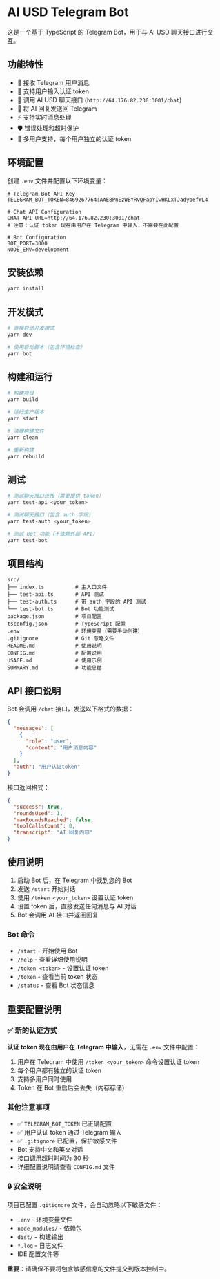 # AI USD Telegram Bot

这是一个基于 TypeScript 的 Telegram Bot，用于与 AI USD 聊天接口进行交互。

## 功能特性

- 🤖 接收 Telegram 用户消息
- 🔑 支持用户输入认证 token
- 🔗 调用 AI USD 聊天接口 (`http://64.176.82.230:3001/chat`)
- 📱 将 AI 回复发送回 Telegram
- ⚡ 支持实时消息处理
- 🛡️ 错误处理和超时保护
- 👥 多用户支持，每个用户独立的认证 token

## 环境配置

创建 `.env` 文件并配置以下环境变量：

```env
# Telegram Bot API Key
TELEGRAM_BOT_TOKEN=8469267764:AAE8PnEzWBYRvQFapYIwHKLxTJadybefWL4

# Chat API Configuration
CHAT_API_URL=http://64.176.82.230:3001/chat
# 注意：认证 token 现在由用户在 Telegram 中输入，不需要在此配置

# Bot Configuration
BOT_PORT=3000
NODE_ENV=development
```

## 安装依赖

```bash
yarn install
```

## 开发模式

```bash
# 直接启动开发模式
yarn dev

# 使用启动脚本（包含环境检查）
yarn bot
```

## 构建和运行

```bash
# 构建项目
yarn build

# 运行生产版本
yarn start

# 清理构建文件
yarn clean

# 重新构建
yarn rebuild
```

## 测试

```bash
# 测试聊天接口连接（需要提供 token）
yarn test-api <your_token>

# 测试聊天接口（包含 auth 字段）
yarn test-auth <your_token>

# 测试 Bot 功能（不依赖外部 API）
yarn test-bot
```

## 项目结构

```
src/
├── index.ts          # 主入口文件
├── test-api.ts       # API 测试
├── test-auth.ts      # 带 auth 字段的 API 测试
└── test-bot.ts       # Bot 功能测试
package.json          # 项目配置
tsconfig.json         # TypeScript 配置
.env                  # 环境变量（需要手动创建）
.gitignore            # Git 忽略文件
README.md             # 使用说明
CONFIG.md             # 配置说明
USAGE.md              # 使用示例
SUMMARY.md            # 功能总结
```

## API 接口说明

Bot 会调用 `/chat` 接口，发送以下格式的数据：

```json
{
  "messages": [
    {
      "role": "user",
      "content": "用户消息内容"
    }
  ],
  "auth": "用户认证token"
}
```

接口返回格式：

```json
{
  "success": true,
  "roundsUsed": 1,
  "maxRoundsReached": false,
  "toolCallsCount": 0,
  "transcript": "AI 回复内容"
}
```

## 使用说明

1. 启动 Bot 后，在 Telegram 中找到您的 Bot
2. 发送 `/start` 开始对话
3. 使用 `/token <your_token>` 设置认证 token
4. 设置 token 后，直接发送任何消息与 AI 对话
5. Bot 会调用 AI 接口并返回回复

### Bot 命令

- `/start` - 开始使用 Bot
- `/help` - 查看详细使用说明
- `/token <token>` - 设置认证 token
- `/token` - 查看当前 token 状态
- `/status` - 查看 Bot 状态信息

## 重要配置说明

### ✅ 新的认证方式

**认证 token 现在由用户在 Telegram 中输入**，无需在 `.env` 文件中配置：

1. 用户在 Telegram 中使用 `/token <your_token>` 命令设置认证 token
2. 每个用户都有独立的认证 token
3. 支持多用户同时使用
4. Token 在 Bot 重启后会丢失（内存存储）

### 其他注意事项

- ✅ `TELEGRAM_BOT_TOKEN` 已正确配置
- ✅ 用户认证 token 通过 Telegram 输入
- ✅ `.gitignore` 已配置，保护敏感文件
- Bot 支持中文和英文对话
- 接口调用超时时间为 30 秒
- 详细配置说明请查看 `CONFIG.md` 文件

### 🔒 安全说明

项目已配置 `.gitignore` 文件，会自动忽略以下敏感文件：
- `.env` - 环境变量文件
- `node_modules/` - 依赖包
- `dist/` - 构建输出
- `*.log` - 日志文件
- IDE 配置文件等

**重要**：请确保不要将包含敏感信息的文件提交到版本控制中。
